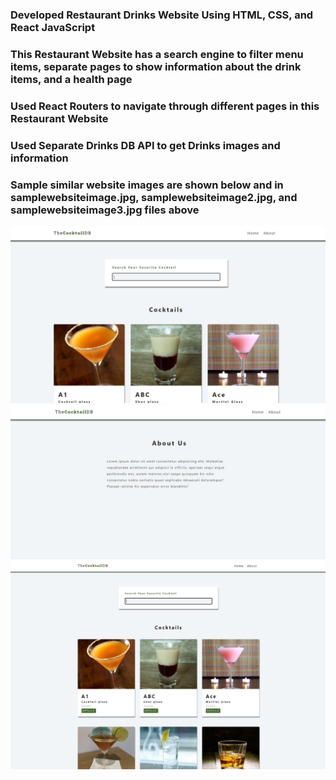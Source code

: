 ### Developed Restaurant Drinks Website Using HTML, CSS, and React JavaScript ### 
### This Restaurant Website has a search engine to filter menu items, separate pages to show information about the drink items, and a health page ###
### Used React Routers to navigate through different pages in this Restaurant Website ###
### Used Separate Drinks DB API to get Drinks images and information ###
### Sample similar website images are shown below and in samplewebsiteimage.jpg, samplewebsiteimage2.jpg, and samplewebsiteimage3.jpg files above ###
![](samplewebsiteimage.JPG)
![](samplewebsiteimage2.JPG)
![](samplewebsiteimage3.JPG)


